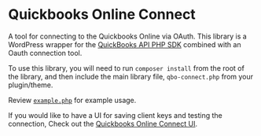 Quickbooks Online Connect
=========

A tool for connecting to the Quickbooks Online via OAuth. This library is a WordPress wrapper for the [QuickBooks API PHP SDK](https://github.com/intuit/QuickBooks-V3-PHP-SDK/) combined with an Oauth connection tool.

To use this library, you will need to run `composer install` from the root of the library, and then include the main library file, `qbo-connect.php` from your plugin/theme.

Review [`example.php`](https://github.com/zao-web/quickbooks-online-connect/blob/master/example.php) for example usage.

If you would like to have a UI for saving client keys and testing the connection, Check out the [Quickbooks Online Connect UI](https://github.com/zao-web/quickbooks-online-connect-ui).
